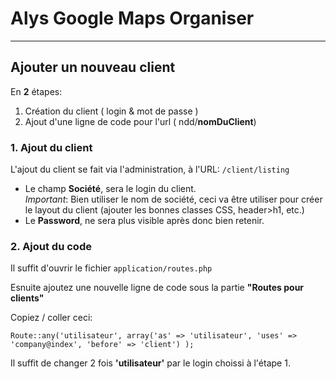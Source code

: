 # Alys Google Maps Organiser
***

## Ajouter un nouveau client
En **2** étapes:

1. Création du client ( login & mot de passe )
2. Ajout d'une ligne de code pour l'url ( ndd/**nomDuClient**)

### 1. Ajout du client
L'ajout du client se fait via l'administration, à l'URL: `/client/listing`


* Le champ **Société**, sera le login du client. <br/>
*Important*: Bien utiliser le nom de société, ceci va être utiliser pour créer le layout du client (ajouter les bonnes classes CSS, header>h1, etc.) 
* Le **Password**, ne sera plus visible après donc bien retenir.


### 2. Ajout du code
Il suffit d'ouvrir le fichier `application/routes.php`

Esnuite ajoutez une nouvelle ligne de code sous la partie **"Routes pour clients"**

Copiez / coller ceci:

```
Route::any('utilisateur', array('as' => 'utilisateur', 'uses' => 'company@index', 'before' => 'client') );
```

Il suffit de changer 2 fois **'utilisateur'** par le login choissi à l'étape 1.
